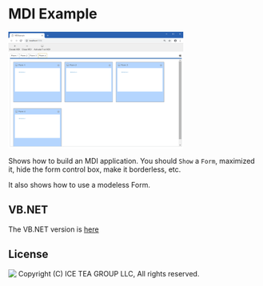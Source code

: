 MDI Example
====

<img src="../Support/Images/MDIExample.png" width="350" height="233">

Shows how to build an MDI application. You should `Show` a `Form`, maximized it, hide the form control box, make it borderless, etc.

It also shows how to use a modeless Form.

VB.NET
------
The VB.NET version is [here](https://github.com/iceteagroup/wisej-examples-vb/tree/main/MDIExample)

License
-------
<img src="http://iceteagroup.com/wp-content/uploads/2017/01/Square-64x64-trasp.png" height="20" align="top"> Copyright (C) ICE TEA GROUP LLC, All rights reserved.

